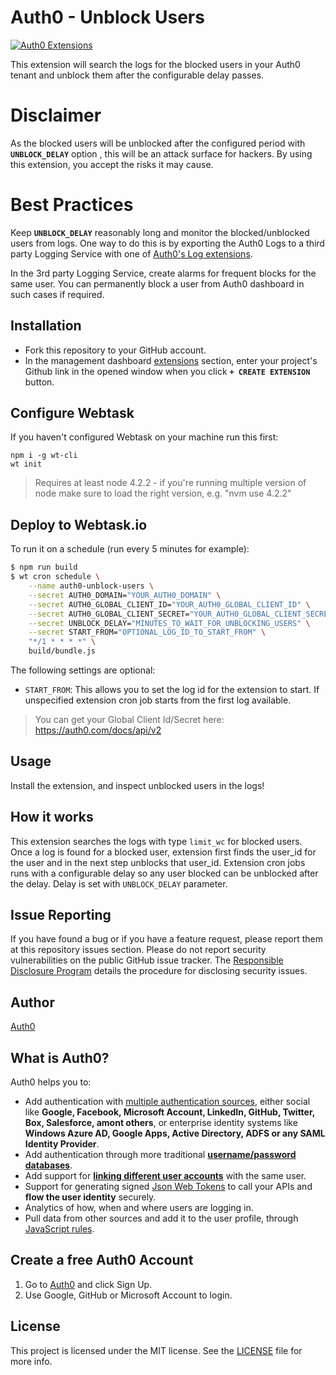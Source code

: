 # Auth0 - Unblock Users

[![Auth0 Extensions](http://cdn.auth0.com/extensions/assets/badge.svg)](https://sandbox.it.auth0.com/api/run/auth0-extensions/extensions-badge?webtask_no_cache=1)

This extension will search the logs for the blocked users in your Auth0 tenant and unblock them after the configurable delay passes. 

# Disclaimer

As the blocked users will be unblocked after the configured period with <b>`UNBLOCK_DELAY`</b> option , this will be an attack surface for hackers. By using this extension, you accept the risks it may cause. 

# Best Practices

Keep <b>`UNBLOCK_DELAY`</b> reasonably long and monitor the blocked/unblocked users from logs. One way to do this is by exporting the Auth0 Logs to a third party Logging Service with one of [Auth0's Log extensions](https://auth0.com/docs/extensions#export-auth0-logs-to-an-external-service). 

In the 3rd party Logging Service, create alarms for frequent blocks for the same user. You can permanently block a user from Auth0 dashboard in such cases if required.

## Installation

* Fork this repository to your GitHub account.
* In the management dashboard [extensions](https://manage.auth0.com/#/extensions) section, enter your project's Github link in the opened window when you click <b>`+ CREATE EXTENSION`</b> button. 

## Configure Webtask

If you haven't configured Webtask on your machine run this first:

```
npm i -g wt-cli
wt init
```

> Requires at least node 4.2.2 - if you're running multiple version of node make sure to load the right version, e.g. "nvm use 4.2.2"

## Deploy to Webtask.io

To run it on a schedule (run every 5 minutes for example):

```bash
$ npm run build
$ wt cron schedule \
    --name auth0-unblock-users \
    --secret AUTH0_DOMAIN="YOUR_AUTH0_DOMAIN" \
    --secret AUTH0_GLOBAL_CLIENT_ID="YOUR_AUTH0_GLOBAL_CLIENT_ID" \
    --secret AUTH0_GLOBAL_CLIENT_SECRET="YOUR_AUTH0_GLOBAL_CLIENT_SECRET" \
    --secret UNBLOCK_DELAY="MINUTES_TO_WAIT_FOR_UNBLOCKING_USERS" \
    --secret START_FROM="OPTIONAL_LOG_ID_TO_START_FROM" \
    "*/1 * * * *" \
    build/bundle.js
```


The following settings are optional:

 - `START_FROM`: This allows you to set the log id for the extension to start. If unspecified extension cron job starts from the first log available.


> You can get your Global Client Id/Secret here: https://auth0.com/docs/api/v2

## Usage

Install the extension, and inspect unblocked users in the logs!


## How it works

This extension searches the logs with type `limit_wc` for blocked users. Once a log is found for a blocked user, extension first finds the user_id for the user and in the next step unblocks that user_id. Extension cron jobs runs with a configurable delay so any user blocked can be unblocked after the delay. Delay is set with `UNBLOCK_DELAY` parameter.

## Issue Reporting

If you have found a bug or if you have a feature request, please report them at this repository issues section. Please do not report security vulnerabilities on the public GitHub issue tracker. The [Responsible Disclosure Program](https://auth0.com/whitehat) details the procedure for disclosing security issues.

## Author

[Auth0](auth0.com)

## What is Auth0?

Auth0 helps you to:

* Add authentication with [multiple authentication sources](https://docs.auth0.com/identityproviders), either social like **Google, Facebook, Microsoft Account, LinkedIn, GitHub, Twitter, Box, Salesforce, amont others**, or enterprise identity systems like **Windows Azure AD, Google Apps, Active Directory, ADFS or any SAML Identity Provider**.
* Add authentication through more traditional **[username/password databases](https://docs.auth0.com/mysql-connection-tutorial)**.
* Add support for **[linking different user accounts](https://docs.auth0.com/link-accounts)** with the same user.
* Support for generating signed [Json Web Tokens](https://docs.auth0.com/jwt) to call your APIs and **flow the user identity** securely.
* Analytics of how, when and where users are logging in.
* Pull data from other sources and add it to the user profile, through [JavaScript rules](https://docs.auth0.com/rules).

## Create a free Auth0 Account

1. Go to [Auth0](https://auth0.com) and click Sign Up.
2. Use Google, GitHub or Microsoft Account to login.

## License

This project is licensed under the MIT license. See the [LICENSE](LICENSE) file for more info.
